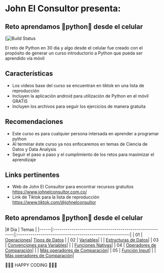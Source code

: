 # John El Consultor presenta:
## Reto aprendamos 🐍python🐍 desde el celular
[![Build Status](https://encrypted-tbn0.gstatic.com/images?q=tbn:ANd9GcRrroEYP9yetgKGOYZCeZysSIjjgBMKOBUjkz-lB0yk0mxdUc4qRkvioFEDrmwk6R29Inw&usqp=CAU)

El reto de Python en 30 día y algo desde el celular fue creado con el propósito de generar un curso introductorio a Python que pueda ser aprendido vía móvil

## Características
- Los videos base del curso se encuentran en tiktok en una lista de reproducción
- Incluyen la aplicación android para utilización de Python en el móvil GRATIS
- Incluyen los archivos para seguir los ejercicios de manera gratuita

## Recomendaciones
- Este curso es para cualquier persona intersada en aprender a programar python
- Al terminar éste curso ya nos enfocaremos en temas de Ciencia de Datos y Data Analysis
- Seguir el paso a paso y el cumplimiento de los retos para maximizar el aprendizaje

## Links pertinentes
- Web de John El Consultor para encontrar recursos gratuitos <https://www.johnelconsultor.com.co/>
- Link de Tiktok para la lista de reproducción <https://www.tiktok.com/@johnelconsultor>

## Reto aprendamos 🐍python🐍 desde el celular

|# Dia | Temas                                                                                                                 |
|------|:---------------------------------------------------------:|:---------------------------------------------------------:|
| 01  |  [Operaciones](./Dia1-Operaciones.py)| [Tipos de Datos](./Dia1-Operaciones.py)  |
| 02  |  [Variables](./Dia2-variables.py)|
|     |  [Estructuras de Datos](./Dia2-DataStructures.py)|
| 03  |  [Convenciones para Variables](./Dia3-ConvencionesVariables.py)|
|     |  [Funciones Nativas](./Dia3-FuncionesNativas.py)|
| 04  |  [Operadores de Comparación](./Dia4-OperadoresComparacion.py)|
|     |  [Más operadores de Comparación](./Dia4-MasOperadoresComp.py)|
| 05  |  [Función Input](./Dia4-OperadoresComparacion.py)|
|     |  [Más operadores de Comparación](./Dia4-MasOperadoresComp.py)|



🧡🧡🧡 HAPPY CODING 🧡🧡🧡









